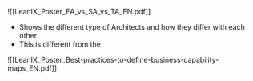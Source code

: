 ![[LeanIX_Poster_EA_vs_SA_vs_TA_EN.pdf]]
- Shows the different type of Architects and how they differ with each other
- This is different from the 

![[LeanIX_Poster_Best-practices-to-define-business-capability-maps_EN.pdf]]
